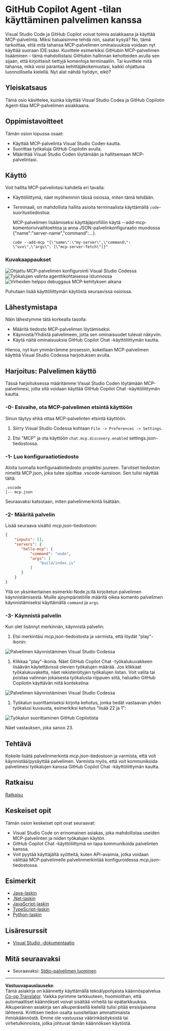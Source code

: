 <!--
CO_OP_TRANSLATOR_METADATA:
{
  "original_hash": "d940b5e0af75e3a3a4d1c3179120d1d9",
  "translation_date": "2025-08-26T17:56:12+00:00",
  "source_file": "03-GettingStarted/04-vscode/README.md",
  "language_code": "fi"
}
-->
# GitHub Copilot Agent -tilan käyttäminen palvelimen kanssa

Visual Studio Code ja GitHub Copilot voivat toimia asiakkaana ja käyttää MCP-palvelinta. Miksi haluaisimme tehdä niin, saatat kysyä? No, tämä tarkoittaa, että mitä tahansa MCP-palvelimen ominaisuuksia voidaan nyt käyttää suoraan IDE:ssäsi. Kuvittele esimerkiksi GitHubin MCP-palvelimen lisääminen – tämä mahdollistaisi GitHubin hallinnan kehotteiden avulla sen sijaan, että kirjoittaisit tiettyjä komentoja terminaaliin. Tai kuvittele mitä tahansa, mikä voisi parantaa kehittäjäkokemustasi, kaikki ohjattuna luonnollisella kielellä. Nyt alat nähdä hyödyn, eikö?

## Yleiskatsaus

Tämä osio käsittelee, kuinka käyttää Visual Studio Codea ja GitHub Copilotin Agent-tilaa MCP-palvelimen asiakkaana.

## Oppimistavoitteet

Tämän osion lopussa osaat:

- Käyttää MCP-palvelinta Visual Studio Coden kautta.
- Suorittaa työkaluja GitHub Copilotin avulla.
- Määrittää Visual Studio Coden löytämään ja hallitsemaan MCP-palvelintasi.

## Käyttö

Voit hallita MCP-palvelintasi kahdella eri tavalla:

- Käyttöliittymä, näet myöhemmin tässä osiossa, miten tämä tehdään.
- Terminaali, on mahdollista hallita asioita terminaalista käyttämällä `code`-suoritustiedostoa:

  MCP-palvelimen lisäämiseksi käyttäjäprofiiliin käytä --add-mcp-komentorivivaihtoehtoa ja anna JSON-palvelinkonfiguraatio muodossa {\"name\":\"server-name\",\"command\":...}.

  ```
  code --add-mcp "{\"name\":\"my-server\",\"command\": \"uvx\",\"args\": [\"mcp-server-fetch\"]}"
  ```

### Kuvakaappaukset

![Ohjattu MCP-palvelimen konfigurointi Visual Studio Codessa](../../../../translated_images/chat-mode-agent.729a22473f822216dd1e723aaee1f7d4a2ede571ee0948037a2d9357a63b9d0b.fi.png)
![Työkalujen valinta agenttikohtaisessa istunnossa](../../../../translated_images/agent-mode-select-tools.522c7ba5df0848f8f0d1e439c2e96159431bc620cb39ccf3f5dc611412fd0006.fi.png)
![Virheiden helppo debuggaus MCP-kehityksen aikana](../../../../translated_images/mcp-list-servers.fce89eefe3f30032bed8952e110ab9d82fadf043fcfa071f7d40cf93fb1ea9e9.fi.png)

Puhutaan lisää käyttöliittymän käytöstä seuraavissa osioissa.

## Lähestymistapa

Näin lähestymme tätä korkealla tasolla:

- Määritä tiedosto MCP-palvelimen löytämiseksi.
- Käynnistä/Yhdistä palvelimeen, jotta sen ominaisuudet tulevat näkyviin.
- Käytä näitä ominaisuuksia GitHub Copilot Chat -käyttöliittymän kautta.

Hienoa, nyt kun ymmärrämme prosessin, kokeillaan MCP-palvelimen käyttöä Visual Studio Codessa harjoituksen avulla.

## Harjoitus: Palvelimen käyttö

Tässä harjoituksessa määritämme Visual Studio Coden löytämään MCP-palvelimesi, jotta sitä voidaan käyttää GitHub Copilot Chat -käyttöliittymän kautta.

### -0- Esivaihe, ota MCP-palvelimen etsintä käyttöön

Sinun täytyy ehkä ottaa MCP-palvelinten etsintä käyttöön.

1. Siirry Visual Studio Codessa kohtaan `File -> Preferences -> Settings`.

1. Etsi "MCP" ja ota käyttöön `chat.mcp.discovery.enabled` settings.json-tiedostossa.

### -1- Luo konfiguraatiotiedosto

Aloita luomalla konfiguraatiotiedosto projektisi juureen. Tarvitset tiedoston nimeltä MCP.json, joka tulee sijoittaa .vscode-kansioon. Sen tulisi näyttää tältä:

```text
.vscode
|-- mcp.json
```

Seuraavaksi katsotaan, miten palvelinmerkintä lisätään.

### -2- Määritä palvelin

Lisää seuraava sisältö *mcp.json*-tiedostoon:

```json
{
    "inputs": [],
    "servers": {
       "hello-mcp": {
           "command": "node",
           "args": [
               "build/index.js"
           ]
       }
    }
}
```

Yllä on yksinkertainen esimerkki Node.js:llä kirjoitetun palvelimen käynnistämisestä. Muille ajoympäristöille määritä oikea komento palvelimen käynnistämiseksi käyttämällä `command` ja `args`.

### -3- Käynnistä palvelin

Kun olet lisännyt merkinnän, käynnistä palvelin:

1. Etsi merkintäsi *mcp.json*-tiedostosta ja varmista, että löydät "play"-ikonin:

  ![Palvelimen käynnistäminen Visual Studio Codessa](../../../../translated_images/vscode-start-server.8e3c986612e3555de47e5b1e37b2f3020457eeb6a206568570fd74a17e3796ad.fi.png)  

1. Klikkaa "play"-ikonia. Näet GitHub Copilot Chat -työkalukuvakkeen lisäävän käytettävissä olevien työkalujen määrää. Jos klikkaat työkalukuvaketta, näet rekisteröityjen työkalujen listan. Voit valita tai poistaa valinnan jokaisesta työkalusta riippuen siitä, haluatko GitHub Copilotin käyttävän niitä kontekstina:

  ![Palvelimen käynnistäminen Visual Studio Codessa](../../../../translated_images/vscode-tool.0b3bbea2fb7d8c26ddf573cad15ef654e55302a323267d8ee6bd742fe7df7fed.fi.png)

1. Työkalun suorittamiseksi kirjoita kehotus, jonka tiedät vastaavan yhden työkalusi kuvausta, esimerkiksi kehotus "lisää 22 ja 1":

  ![Työkalun suorittaminen GitHub Copilotista](../../../../translated_images/vscode-agent.d5a0e0b897331060518fe3f13907677ef52b879db98c64d68a38338608f3751e.fi.png)

  Näet vastauksen, joka sanoo 23.

## Tehtävä

Kokeile lisätä palvelinmerkintä *mcp.json*-tiedostoon ja varmista, että voit käynnistää/pysäyttää palvelimen. Varmista myös, että voit kommunikoida palvelimesi työkalujen kanssa GitHub Copilot Chat -käyttöliittymän kautta.

## Ratkaisu

[Ratkaisu](./solution/README.md)

## Keskeiset opit

Tämän osion keskeiset opit ovat seuraavat:

- Visual Studio Code on erinomainen asiakas, joka mahdollistaa useiden MCP-palvelinten ja niiden työkalujen käytön.
- GitHub Copilot Chat -käyttöliittymä on tapa kommunikoida palvelinten kanssa.
- Voit pyytää käyttäjältä syötteitä, kuten API-avaimia, jotka voidaan välittää MCP-palvelimelle palvelinmerkintää konfiguroidessa *mcp.json*-tiedostossa.

## Esimerkit

- [Java-laskin](../samples/java/calculator/README.md)
- [.Net-laskin](../../../../03-GettingStarted/samples/csharp)
- [JavaScript-laskin](../samples/javascript/README.md)
- [TypeScript-laskin](../samples/typescript/README.md)
- [Python-laskin](../../../../03-GettingStarted/samples/python)

## Lisäresurssit

- [Visual Studio -dokumentaatio](https://code.visualstudio.com/docs/copilot/chat/mcp-servers)

## Mitä seuraavaksi

- Seuraavaksi: [Stdio-palvelimen luominen](../05-stdio-server/README.md)

---

**Vastuuvapauslauseke**:  
Tämä asiakirja on käännetty käyttämällä tekoälypohjaista käännöspalvelua [Co-op Translator](https://github.com/Azure/co-op-translator). Vaikka pyrimme tarkkuuteen, huomioithan, että automaattiset käännökset voivat sisältää virheitä tai epätarkkuuksia. Alkuperäinen asiakirja sen alkuperäisellä kielellä tulisi pitää ensisijaisena lähteenä. Kriittisen tiedon osalta suositellaan ammattimaista ihmiskäännöstä. Emme ole vastuussa väärinkäsityksistä tai virhetulkinnoista, jotka johtuvat tämän käännöksen käytöstä.